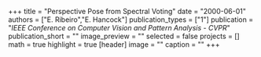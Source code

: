+++
title = "Perspective Pose from Spectral Voting"
date = "2000-06-01"
authors = ["E. Ribeiro","E. Hancock"]
publication_types = ["1"]
publication = "_IEEE Conference on Computer Vision and Pattern Analysis - CVPR_"
publication_short = ""
image_preview = ""
selected = false
projects = []
math = true
highlight = true
[header]
image = ""
caption = ""
+++

